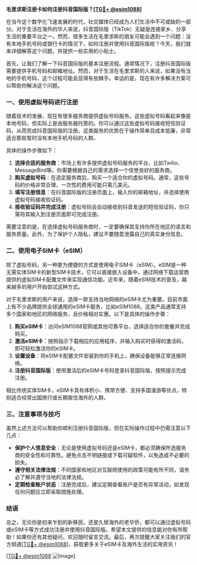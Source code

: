 **毛里求斯注册卡如何注册抖音国际版？[[TG💪+ @esim1088](https://t.me/s/esim1088)]**

在当今这个数字化飞速发展的时代，社交媒体已经成为人们生活中不可或缺的一部分。对于生活在海外的华人来说，抖音国际版（TikTok）无疑是连接家乡、分享生活的重要平台之一。然而，很多生活在毛里求斯的朋友可能会遇到一个问题：没有本地手机号码或银行卡的情况下，如何注册并使用抖音国际版呢？今天，我们就来详细解答这个问题，并提供一些实用的小贴士。

首先，让我们了解一下抖音国际版的基本注册流程。通常情况下，注册抖音国际版需要提供手机号码和邮箱地址。然而，对于生活在毛里求斯的人来说，如果没有当地的手机号码，这个过程可能会显得有些棘手。幸运的是，现在有许多解决方案可以帮助你解决这个问题。

### **一、使用虚拟号码进行注册**

随着技术的发展，现在有很多服务商提供虚拟号码服务。这些虚拟号码看起来像是本地号码，但实际上是由服务器托管的。你可以通过这些虚拟号码接收短信验证码，从而完成抖音国际版的注册。这类服务的优势在于操作简单且成本低廉，非常适合那些暂时没有本地手机号码的人群。

具体的操作步骤如下：
1. **选择合适的服务商**：市场上有许多提供虚拟号码服务的平台，比如Twilio、MessageBird等。你需要根据自己的需求选择一个信誉良好的服务商。
2. **购买虚拟号码**：在选定服务商后，购买一个适合你的虚拟号码。通常，这些号码的价格非常合理，一次性的费用可能只需几美元。
3. **填写注册信息**：在抖音国际版的注册页面上，输入你的邮箱地址，并选择使用虚拟号码接收验证码。
4. **接收验证码并完成注册**：虚拟号码会自动接收到抖音发送的短信验证码，你只需将其输入到注册页面即可完成注册。

需要注意的是，在选择虚拟号码服务商时，一定要确保其支持你所在地区的语言和服务质量。此外，为了保护个人隐私，建议不要随意泄露自己的真实身份信息。

### **二、使用电子SIM卡（eSIM）**

除了虚拟号码，另一种更为便捷的方式是使用电子SIM卡（eSIM）。eSIM是一种无需实体SIM卡的新型SIM卡技术，它可以直接嵌入设备中，通过网络下载运营商提供的虚拟SIM卡配置文件来实现通信功能。近年来，随着eSIM技术的普及，越来越多的用户开始尝试这种方式。

对于毛里求斯的用户来说，选择一款支持当地网络的eSIM卡尤为重要。目前市面上有不少品牌提供全球通用的eSIM卡服务，比如eSIM1088。这类产品通常支持多个国家和地区的网络服务，且价格相对实惠。以下是具体的操作步骤：

1. **购买eSIM卡**：访问eSIM1088官网或其他可靠平台，选择适合你的套餐并完成购买。
2. **激活eSIM卡**：按照指示下载相应的应用程序，并输入购买时获得的激活码，即可轻松激活你的eSIM卡。
3. **设置设备**：将eSIM卡配置文件安装到你的手机上，确保设备能够正常连接网络。
4. **注册抖音国际版**：使用激活后的eSIM卡号码登录抖音国际版，按照提示完成注册。

相比传统实体SIM卡，eSIM卡具有体积小、携带方便、支持多国漫游等优点，特别适合经常出国旅行或长期居住海外的人群。

### **三、注意事项与技巧**

虽然上述方法可以帮助你顺利注册抖音国际版，但在实际操作过程中仍需注意以下几点：

- **保护个人信息安全**：无论是使用虚拟号码还是eSIM卡，都必须确保所选服务商的安全性和可靠性。避免点击不明链接或下载可疑软件，以免造成不必要的损失。
- **遵守相关法律法规**：不同国家和地区对互联网使用的政策可能有所不同，请务必了解并遵守当地的法律法规。
- **定期检查账户状态**：注册完成后，建议定期查看账户是否有异常活动，如发现任何问题应立即采取措施处理。

### **结语**

总之，无论你是初来乍到的新移民，还是久居海外的老华侨，都可以通过虚拟号码或eSIM卡等方式成功注册并使用抖音国际版。希望本文提供的信息能对你有所帮助！如果你还有其他疑问，欢迎随时留言交流。最后，再次提醒大家关注我们的官方频道[[TG💪+ @esim1088](https://t.me/s/esim1088)]，获取更多关于eSIM卡及海外生活的实用资讯！

[[TG💪+ @esim1088](https://t.me/s/esim1088) ![Image](https://i.postimg.cc/4NQfJmqS/Snipaste-2025-05-13-00-14-12.png)]
